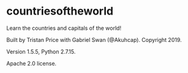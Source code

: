 # countriesoftheworld
Learn the countries and capitals of the world!

Built by Tristan Price with Gabriel Swan (@Akuhcap). Copyright 2019.

Version 1.5.5, Python 2.7.15.

Apache 2.0 license.
